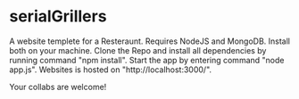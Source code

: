 # serialGrillers
A website templete for a Resteraunt.
Requires NodeJS and MongoDB.
Install both on your machine.
Clone the Repo and install all dependencies by running command "npm install".
Start the app by entering command "node app.js".
Websites is hosted on "http://localhost:3000/".

Your collabs are welcome!
